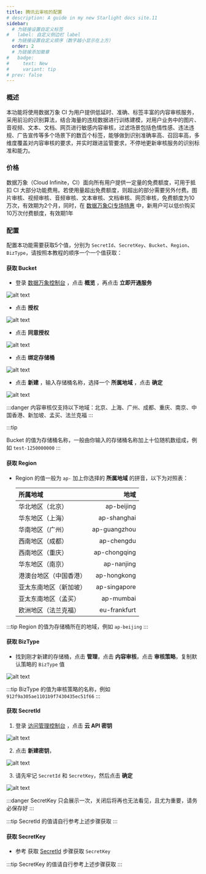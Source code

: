 ```yaml
---
title: 腾讯云审核的配置
# description: A guide in my new Starlight docs site.11
sidebar:
  # 为链接设置自定义标签
#   label: 自定义侧边栏 label
  # 为链接设置自定义顺序（数字越小显示在上方）
  order: 2
  # 为链接添加徽章
#   badge:
#     text: New
#     variant: tip
# prev: false
---
```



### 概述
本功能将使用数据万象 CI 为用户提供低延时、准确、标签丰富的内容审核服务，采用前沿的识别算法，结合海量的违规数据进行训练建模，对用户业务中的图片、音视频、文本、文档、网页进行敏感内容审核，过滤场景包括色情性感、违法违规、广告宣传等多个场景下的数百个标签，能够做到识别准确率高、召回率高，多维度覆盖对内容审核的要求，并实时跟进监管要求，不停地更新审核服务的识别标准和能力。

### 价格
数据万象（Cloud Infinite，CI）面向所有用户提供一定量的免费额度，可用于抵扣 CI 大部分功能费用。若使用量超出免费额度，则超出的部分需要另外付费。图片审核、视频审核、音频审核、文本审核、文档审核、网页审核，免费额度为10万次，有效期为2个月，同时，在 [数据万象CI专场特惠](https://cloud.tencent.com/act/pro/ci) 中，新用户可以低价购买10万次付费额度，有效期1年

### 配置
配置本功能需要获取5个值，分别为 `SecretId`、`SecretKey`、`Bucket`、`Region`、`BizType`，请按照本教程的顺序一个一个值获取：

#### 获取 Bucket
- 登录 [数据万象控制台](https://console.cloud.tencent.com/ci) ，点击 **概览** ，再点击 **立即开通服务**
  
![alt text](../../../assets/部署/11.png)

- 点击 **授权**
  
![alt text](../../../assets/部署/12.png)

- 点击 **同意授权**
  
![alt text](../../../assets/部署/13.png)

- 点击 **绑定存储桶**

![alt text](../../../assets/部署/14.png)

- 点击 **新建** ，输入存储桶名称，选择一个 **所属地域** ，点击 **确定**

![alt text](../../../assets/部署/15.png)


:::danger
内容审核仅支持以下地域：北京、上海、广州、成都、重庆、南京、中国香港、新加坡、孟买、法兰克福
:::

:::tip

Bucket 的值为存储桶名称，一般由你输入的存储桶名称加上十位随机数组成，例如 `test-1250000000`
:::

#### 获取 Region
- Region 的值一般为 `ap-` 加上你选择的 **所属地域** 的拼音，以下为对照表：

  | 所属地域               |         地域 |
  | :--------------------- | -----------: |
  | 华北地区（北京）       |   ap-beijing |
  | 华东地区（上海）       |  ap-shanghai |
  | 华南地区（广州）       | ap-guangzhou |
  | 西南地区（成都）       |   ap-chengdu |
  | 西南地区（重庆）       | ap-chongqing |
  | 华东地区（南京）       |   ap-nanjing |
  | 港澳台地区（中国香港） |  ap-hongkong |
  | 亚太东南地区（新加坡） | ap-singapore |
  | 亚太东南地区（孟买）   |    ap-mumbai |
  | 欧洲地区（法兰克福）   | eu-frankfurt |

:::tip
Region 的值为存储桶所在的地域，例如 `ap-beijing`
:::

#### 获取 BizType
- 找到刚才新建的存储桶，点击 **管理**，点击 **内容审核**，点击 **审核策略**，复制默认策略的 `BizType` 值

![alt text](../../../assets/部署/16.png)

:::tip
BizType 的值为审核策略的名称，例如 `912f9a305ae1101b9f7430435ec51f66`
:::

#### 获取 SecretId
1. 登录 [访问管理控制台](https://console.cloud.tencent.com/ci/secret) ，点击 **云 API 密钥**

![alt text](../../../assets/部署/17.png)

2. 点击 **新建密钥**，

![alt text](../../../assets/部署/18.png)

3. 请先牢记 `SecretId` 和 `SecretKey`，然后点击 **确定**

![alt text](../../../assets/部署/19.png)

:::danger
SecretKey 只会展示一次，关闭后将再也无法看见，且尤为重要，请务必保存好
:::

:::tip
SecretId 的值请自行参考上述步骤获取
:::

#### 获取 SecretKey
- 参考 获取 [SecretId](https://docs.yunzai.art/plugins/nai-plugin/configuration/configuration2.html#%E8%8E%B7%E5%8F%96-secretid) 步骤获取 `SecretKey`

:::tip
SecretKey 的值请自行参考上述步骤获取
:::










